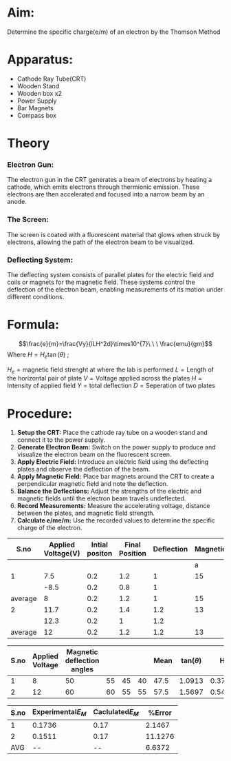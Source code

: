 # Aim:
Determine the specific charge(e/m) of an electron by the Thomson Method

# Apparatus:
- Cathode Ray Tube(CRT)
- Wooden Stand
- Wooden box x2
- Power Supply
- Bar Magnets
- Compass box

# Theory

### Electron Gun:
The electron gun in the CRT generates a beam of electrons by heating a cathode, which emits electrons through thermionic emission. These electrons are then accelerated and focused into a narrow beam by an anode.
### The Screen:

The screen is coated with a fluorescent material that glows when struck by electrons, allowing the path of the electron beam to be visualized.
### Deflecting System:
The deflecting system consists of parallel plates for the electric field and coils or magnets for the magnetic field. These systems control the deflection of the electron beam, enabling measurements of its motion under different conditions.


# Formula:

$$\frac{e}{m}=\frac{Vy}{lLH^2d}\times10^{7}\ \ \ \frac{emu}{gm}$$
Where $H=H_e \tan(\theta)$ ;

$H_e=\text{magnetic field strenght at where the lab is performed}$
$L=\text{Length of the horizontal pair of plate}$
$V=\text{Voltage applied across the plates}$
$H=\text{Intensity of applied field}$
$Y=\text{total deflection}$
$D=\text{Seperation of two plates}$

# Procedure:

1. **Setup the CRT:** Place the cathode ray tube on a wooden stand and connect it to the power supply.
2. **Generate Electron Beam:** Switch on the power supply to produce and visualize the electron beam on the fluorescent screen.
3. **Apply Electric Field:** Introduce an electric field using the deflecting plates and observe the deflection of the beam.
4. **Apply Magnetic Field:** Place bar magnets around the CRT to create a perpendicular magnetic field and note the deflection.
5. **Balance the Deflections:** Adjust the strengths of the electric and magnetic fields until the electron beam travels undeflected.
6. **Record Measurements:** Measure the accelerating voltage, distance between the plates, and magnetic field strength.
7. **Calculate e/me/m:** Use the recorded values to determine the specific charge of the electron.

| S.no    | Applied Voltage(V) | Intial positon | Final Position | Deflection | Magnetic |     |     |     |
| ------- | ------------------ | -------------- | -------------- | ---------- | -------- | --- | --- | --- |
|         |                    |                |                |            | a        | b   | c   | d   |
| 1       | 7.5                | 0.2            | 1.2            | 1          | 15       | 15  |     |     |
|         | -8.5               | 0.2            | 0.8            | 1          |          |     | 13  | 13  |
| average | 8                  | 0.2            | 1.2            | 1          | 15       | 15  | 13  | 13  |
| 2       | 11.7               | 0.2            | 1.4            | 1.2        | 13       | 13  |     |     |
|         | 12.3               | 0.2            | 1              | 1.2        |          |     | 15  | 15  |
| average | 12                 | 0.2            | 1.2            | 1.2        | 13       | 13  | 15  | 15  |

| S.no | Applied Voltage | Magnetic deflection angles |     |     |     | Mean | tan($\theta$) | H      |
| ---- | --------------- | -------------------------- | --- | --- | --- | ---- | ------------- | ------ |
| 1    | 8               | 50                         | 55  | 45  | 40  | 47.5 | 1.0913        | 0.3765 |
| 2    | 12              | 60                         | 60  | 55  | 55  | 57.5 | 1.5697        | 0.5415 |

| S.no | Experimental$E_M$ | Caclulated$E_M$ | %Error  |
|------|-------------------|-----------------|---------|
| 1    | 0.1736            | 0.17            | 2.1467  |
| 2    | 0.1511            | 0.17            | 11.1276 |
| AVG  | --                | --              | 6.6372  |



